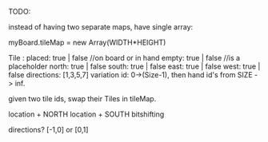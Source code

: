 TODO:

instead of having two separate maps, have single array:

myBoard.tileMap = new Array(WIDTH*HEIGHT)

Tile :
    placed: true | false //on board or in hand
    empty:  true | false //is a placeholder
    north:  true | false
    south:  true | false
    east:   true | false
    west:   true | false
    directions: [1,3,5,7] variation
    <!-- div:    reference to DOM element ? -->
    id:     0->(Size-1), then hand id's from SIZE -> inf.

given two tile ids, swap their Tiles in tileMap. 



location + NORTH
location + SOUTH
bitshifting 

directions? [-1,0] or [0,1]